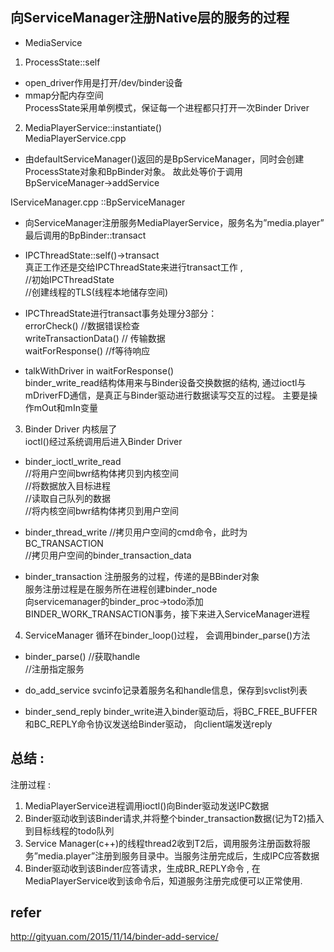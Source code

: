 ## 向ServiceManager注册Native层的服务的过程
* MediaService  

1. ProcessState::self  
* open_driver作用是打开/dev/binder设备  
* mmap分配内存空间  
ProcessState采用单例模式，保证每一个进程都只打开一次Binder Driver  

2. MediaPlayerService::instantiate()  
MediaPlayerService.cpp  
* 由defaultServiceManager()返回的是BpServiceManager，同时会创建ProcessState对象和BpBinder对象。 故此处等价于调用BpServiceManager->addService  

IServiceManager.cpp ::BpServiceManager  
* 向ServiceManager注册服务MediaPlayerService，服务名为”media.player”  
最后调用的BpBinder::transact  

* IPCThreadState::self()->transact  
真正工作还是交给IPCThreadState来进行transact工作 ,   
 //初始IPCThreadState  
 //创建线程的TLS(线程本地储存空间)  
 
* IPCThreadState进行transact事务处理分3部分：  
 errorCheck() //数据错误检查  
 writeTransactionData() // 传输数据  
 waitForResponse() //f等待响应  
 
 * talkWithDriver in waitForResponse()  
 binder_write_read结构体用来与Binder设备交换数据的结构, 通过ioctl与mDriverFD通信，是真正与Binder驱动进行数据读写交互的过程。 主要是操作mOut和mIn变量  
 
3. Binder Driver  内核层了  
ioctl()经过系统调用后进入Binder Driver  

* binder_ioctl_write_read  
//将用户空间bwr结构体拷贝到内核空间  
//将数据放入目标进程  
//读取自己队列的数据   
//将内核空间bwr结构体拷贝到用户空间

* binder_thread_write
//拷贝用户空间的cmd命令，此时为BC_TRANSACTION  
//拷贝用户空间的binder_transaction_data  

* binder_transaction
注册服务的过程，传递的是BBinder对象  
服务注册过程是在服务所在进程创建binder_node  
向servicemanager的binder_proc->todo添加BINDER_WORK_TRANSACTION事务，接下来进入ServiceManager进程

4. ServiceManager
循环在binder_loop()过程， 会调用binder_parse()方法

* binder_parse()
//获取handle  
//注册指定服务  


* do_add_service
svcinfo记录着服务名和handle信息，保存到svclist列表

* binder_send_reply
binder_write进入binder驱动后，将BC_FREE_BUFFER和BC_REPLY命令协议发送给Binder驱动， 向client端发送reply

## 总结 : 
注册过程 : 
1. MediaPlayerService进程调用ioctl()向Binder驱动发送IPC数据
2. Binder驱动收到该Binder请求,并将整个binder_transaction数据(记为T2)插入到目标线程的todo队列
3. Service Manager(c++)的线程thread2收到T2后，调用服务注册函数将服务”media.player”注册到服务目录中。当服务注册完成后，生成IPC应答数据
4. Binder驱动收到该Binder应答请求，生成BR_REPLY命令 , 在MediaPlayerService收到该命令后，知道服务注册完成便可以正常使用.
## refer 
http://gityuan.com/2015/11/14/binder-add-service/


